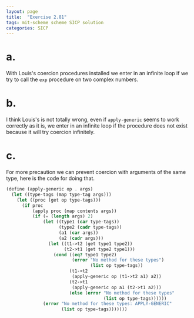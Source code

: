 ```yaml
---
layout: page
title:  "Exercise 2.81"
tags: mit-scheme scheme SICP solution
categories: SICP
---
```

# a.
With Louis's coercion procedures installed we enter in an infinite loop if we try to call the `exp` procedure on two complex numbers. 
# b.
I think Louis's is not totally wrong, even if `apply-generic` seems to work correctly as it is, we enter in an infinite loop if the procedure does not exist because it will try coercion infinitely.
# c. 
For more precaution we can prevent coercion with arguments of the same type, here is the code for doing that.
```scheme
(define (apply-generic op . args)
  (let ((type-tags (map type-tag args)))
    (let ((proc (get op type-tags)))
      (if proc
          (apply proc (map contents args))
          (if (= (length args) 2)
              (let ((type1 (car type-tags))
                    (type2 (cadr type-tags))
                    (a1 (car args))
                    (a2 (cadr args)))
                (let ((t1->t2 (get type1 type2))
                      (t2->t1 (get type2 type1)))
                  (cond ((eq? type1 type2)
                         (error "No method for these types")
                                (list op type-tags))
                        (t1->t2
                         (apply-generic op (t1->t2 a1) a2))
                        (t2->t1
                         (apply-generic op a1 (t2->t1 a2)))
                        (else (error "No method for these types"
                                     (list op type-tags))))))
              (error "No method for these types: APPLY-GENERIC"
                     (list op type-tags)))))))
```
